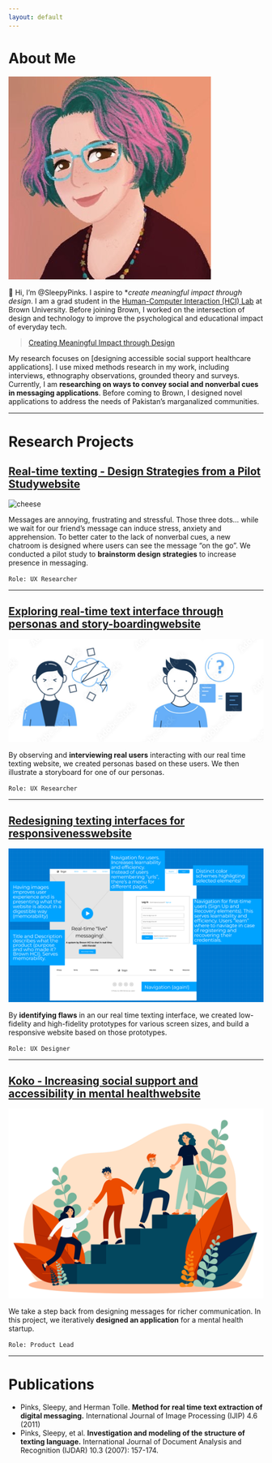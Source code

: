 ```yaml
---
layout: default
---
```


# About Me

<img class="profile-picture" src="images/1599155795154.jpeg">

👋 Hi, I’m @SleepyPinks. I aspire to **create meaningful impact through design*. I am a grad student in the [Human-Computer Interaction (HCI) Lab](https://hci.brown.edu/) at Brown University. Before joining Brown, I worked on the intersection of design and technology to improve the psychological and educational impact of everyday tech.

> [Creating Meaningful Impact through Design]()

My research focuses on [designing accessible social support healthcare applications]. I use mixed methods research in my work, including interviews, ethnography observations, grounded theory and surveys. Currently, I am **researching on ways to convey social and nonverbal cues in messaging applications**. Before coming to Brown, I designed novel applications to address the needs of Pakistan’s marganalized communities.

***

# Research Projects

## [**Real-time texting - Design Strategies from a Pilot Study**]()[website](https://sleepypinks.github.io/livetyping)

![cheese](images/texting.jpeg)

Messages are annoying, frustrating and stressful. Those three dots… while we wait for our friend’s message can induce stress, anxiety and apprehension. To better cater to the lack of nonverbal cues, a new chatroom is designed where users can see the message “on the go”. We conducted a pilot study to **brainstorm design strategies** to increase presence in messaging.

`Role: UX Researcher`

***

## [**Exploring real-time text interface through personas and story-boarding**]()[website](https://sleepypinks.github.io/personas)

![confuse2.png](images/confuse2.png)

By observing and **interviewing real users** interacting with our real time texting website, we created personas based on these users. We then illustrate a storyboard for one of our personas.

`Role: UX Researcher`

***** 

## [**Redesigning texting interfaces for responsiveness**]()[website](https://sleepypinks.github.io/redesign)

![desktop.jpeg](images/desktop.jpeg)

By **identifying flaws** in an our real time texting interface, we created low-fidelity and high-fidelity prototypes for various screen sizes, and build a responsive website based on those prototypes.

`Role: UX Designer`

*** 


## [**Koko - Increasing social support and accessibility in mental health**]()[website](https://sleepypinks.github.io/koko)

![/peer_support](images//peersupport.jpeg)

We take a step back from designing messages for richer communication. In this project, we iteratively **designed an application** for a mental health startup.

`Role: Product Lead`

---

# Publications

* Pinks, Sleepy, and Herman Tolle. **Method for real time text extraction of digital messaging.** International Journal of Image Processing (IJIP) 4.6 (2011)
* Pinks, Sleepy, et al. **Investigation and modeling of the structure of texting language.** International Journal of Document Analysis and Recognition (IJDAR) 10.3 (2007): 157-174.
